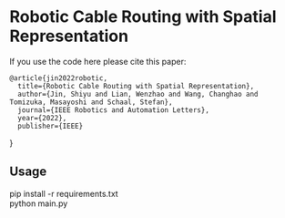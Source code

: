 # Robotic Cable Routing with Spatial Representation

If you use the code here please cite this paper:

    @article{jin2022robotic,
      title={Robotic Cable Routing with Spatial Representation},
      author={Jin, Shiyu and Lian, Wenzhao and Wang, Changhao and Tomizuka, Masayoshi and Schaal, Stefan},
      journal={IEEE Robotics and Automation Letters},
      year={2022},
      publisher={IEEE}
}

## Usage

  pip install -r requirements.txt \
  python main.py
